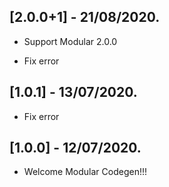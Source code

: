 ## [2.0.0+1] - 21/08/2020.
* Support Modular 2.0.0

* Fix error

## [1.0.1] - 13/07/2020.

* Fix error

## [1.0.0] - 12/07/2020.

* Welcome Modular Codegen!!!
